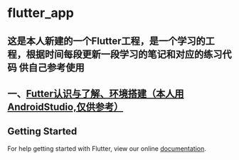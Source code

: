 # flutter_app
## 这是本人新建的一个Flutter工程，是一个学习的工程，根据时间每段更新一段学习的笔记和对应的练习代码 供自己参考使用
## 一、[Futter认识与了解、环境搭建（本人用AndroidStudio,仅供参考）](https://github.com/wangjianbing0917/flutter_app/blob/master/Day1.md)

## Getting Started

For help getting started with Flutter, view our online
[documentation](https://flutter.io/).
